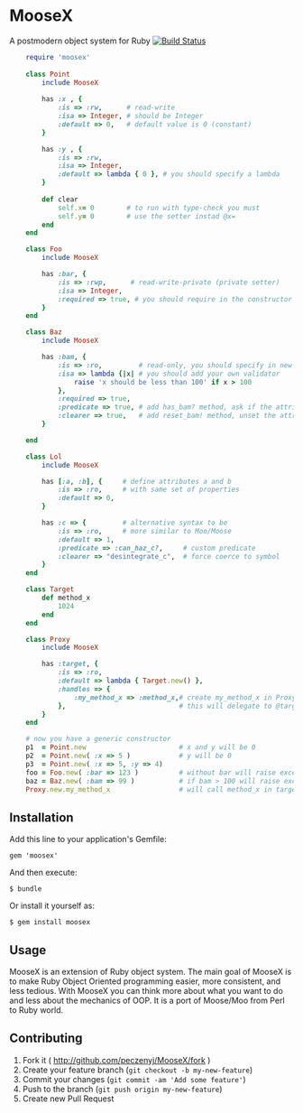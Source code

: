 # MooseX

A postmodern object system for Ruby [![Build Status](https://travis-ci.org/peczenyj/MooseX.png)](https://travis-ci.org/peczenyj/MooseX)

```ruby
    require 'moosex'
    
    class Point
    	include MooseX
	
    	has :x , {
    		:is => :rw,      # read-write 
    		:isa => Integer, # should be Integer
    		:default => 0,   # default value is 0 (constant)
    	}

    	has :y , {
    		:is => :rw,
    		:isa => Integer,
    		:default => lambda { 0 }, # you should specify a lambda
    	}
	
    	def clear 
    		self.x= 0        # to run with type-check you must
    		self.y= 0        # use the setter instad @x=
    	end
    end

    class Foo
        include MooseX

        has :bar, {  
            :is => :rwp,      # read-write-private (private setter)
            :isa => Integer, 
            :required => true, # you should require in the constructor 
        }
    end

    class Baz
        include MooseX

        has :bam, {
            :is => :ro,         # read-only, you should specify in new only
            :isa => lambda {|x| # you should add your own validator
                raise 'x should be less than 100' if x > 100
            },
            :required => true,
            :predicate => true, # add has_bam? method, ask if the attribute is unset
            :clearer => true,   # add reset_bam! method, unset the attribute
        }

    end

    class Lol 
        include MooseX

        has [:a, :b], {     # define attributes a and b
            :is => :ro,     # with same set of properties
            :default => 0,      
        }

        has :c => {         # alternative syntax to be 
            :is => :ro,     # more similar to Moo/Moose    
            :default => 1,
            :predicate => :can_haz_c?,     # custom predicate
            :clearer => "desintegrate_c",  # force coerce to symbol
        }
    end    

    class Target 
        def method_x
            1024
        end
    end

    class Proxy
        include MooseX

        has :target, {
            :is => :ro,
            :default => lambda { Target.new() },
            :handles => {
                :my_method_x => :method_x,# create my_method_x in Proxy
            },                            # this will delegate to @target.method_x
        }
    end

    # now you have a generic constructor
    p1  = Point.new                       # x and y will be 0
    p2  = Point.new( :x => 5 )            # y will be 0
    p3  = Point.new( :x => 5, :y => 4)
    foo = Foo.new( :bar => 123 )          # without bar will raise exception
    baz = Baz.new( :bam => 99 )           # if bam > 100 will raise exception
    Proxy.new.my_method_x                 # will call method_x in target, return 1024
```
    
## Installation

Add this line to your application's Gemfile:

    gem 'moosex'

And then execute:

    $ bundle

Or install it yourself as:

    $ gem install moosex

## Usage

MooseX is an extension of Ruby object system. The main goal of MooseX is to make Ruby Object Oriented programming easier, more consistent, and less tedious. With MooseX you can think more about what you want to do and less about the mechanics of OOP. It is a port of Moose/Moo from Perl to Ruby world.

## Contributing

1. Fork it ( http://github.com/peczenyj/MooseX/fork )
2. Create your feature branch (`git checkout -b my-new-feature`)
3. Commit your changes (`git commit -am 'Add some feature'`)
4. Push to the branch (`git push origin my-new-feature`)
5. Create new Pull Request
